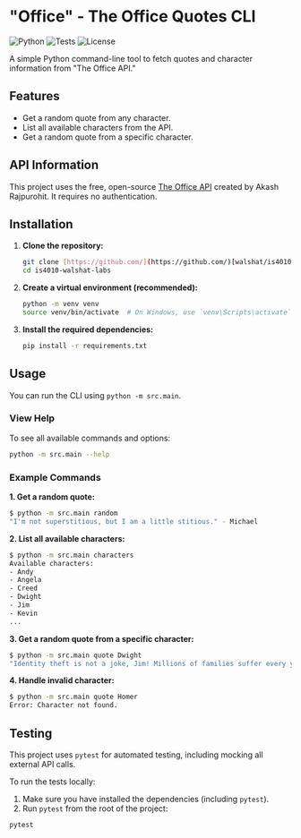 # "Office" - The Office Quotes CLI

![Python](https://img.shields.io/badge/python-3.10+-blue.svg)
![Tests](https://github.com/[walshat/is4010-walshat-labs]/actions/workflows/tests.yml/badge.svg)
![License](https://img.shields.io/badge/license-MIT-green.svg)

A simple Python command-line tool to fetch quotes and character information from "The Office API."

## Features
* Get a random quote from any character.
* List all available characters from the API.
* Get a random quote from a specific character.

## API Information
This project uses the free, open-source [The Office API](https://akashrajpurohit.github.io/the-office-api/) created by Akash Rajpurohit. It requires no authentication.

## Installation

1.  **Clone the repository:**
    ```bash
    git clone [https://github.com/](https://github.com/)[walshat/is4010-walshat-labs].git
    cd is4010-walshat-labs
    ```

2.  **Create a virtual environment (recommended):**
    ```bash
    python -m venv venv
    source venv/bin/activate  # On Windows, use `venv\Scripts\activate`
    ```

3.  **Install the required dependencies:**
    ```bash
    pip install -r requirements.txt
    ```

## Usage

You can run the CLI using `python -m src.main`.

### View Help
To see all available commands and options:
```bash
python -m src.main --help
```

### Example Commands

**1. Get a random quote:**
```bash
$ python -m src.main random
"I'm not superstitious, but I am a little stitious." - Michael
```

**2. List all available characters:**
```bash
$ python -m src.main characters
Available characters:
- Andy
- Angela
- Creed
- Dwight
- Jim
- Kevin
...
```

**3. Get a random quote from a specific character:**
```bash
$ python -m src.main quote Dwight
"Identity theft is not a joke, Jim! Millions of families suffer every year!" - Dwight
```

**4. Handle invalid character:**
```bash
$ python -m src.main quote Homer
Error: Character not found.
```

## Testing
This project uses `pytest` for automated testing, including mocking all external API calls.

To run the tests locally:
1.  Make sure you have installed the dependencies (including `pytest`).
2.  Run `pytest` from the root of the project:

```bash
pytest
```